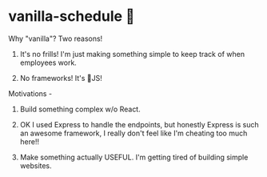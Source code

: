# vanilla-schedule 🍦

Why "vanilla"? Two reasons!

1. It's no frills! I'm just making something simple to keep track of when employees work.

2. No frameworks! It's 🍦JS!

Motivations -

1. Build something complex w/o React.

2. OK I used Express to handle the endpoints, but honestly Express is such an awesome framework, I really don't feel like I'm cheating too much here!!

3. Make something actually USEFUL. I'm getting tired of building simple websites.
